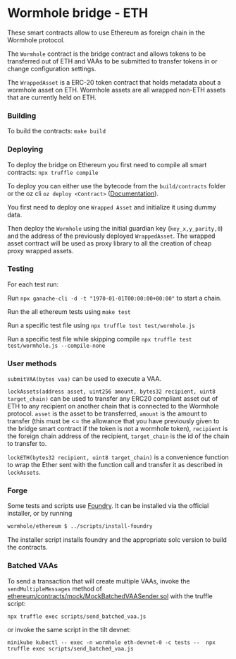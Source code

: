 # Wormhole bridge - ETH

These smart contracts allow to use Ethereum as foreign chain in the Wormhole protocol.

The `Wormhole` contract is the bridge contract and allows tokens to be transferred out of ETH and VAAs to be submitted
to transfer tokens in or change configuration settings.

The `WrappedAsset` is a ERC-20 token contract that holds metadata about a wormhole asset on ETH. Wormhole assets are all
wrapped non-ETH assets that are currently held on ETH.

### Building

To build the contracts:
`make build`

### Deploying

To deploy the bridge on Ethereum you first need to compile all smart contracts:
`npx truffle compile`

To deploy you can either use the bytecode from the `build/contracts` folder or the oz cli `oz deploy <Contract>` 
([Documentation](https://docs.openzeppelin.com/learn/deploying-and-interacting)).

You first need to deploy one `Wrapped Asset` and initialize it using dummy data.

Then deploy the `Wormhole` using the initial guardian key (`key_x,y_parity,0`) and the address of the previously deployed
`WrappedAsset`. The wrapped asset contract will be used as proxy library to all the creation of cheap proxy wrapped 
assets.

### Testing

For each test run:

Run `npx ganache-cli -d -t "1970-01-01T00:00:00+00:00"` to start a chain.

Run the all ethereum tests using `make test`

Run a specific test file using `npx truffle test test/wormhole.js`

Run a specific test file while skipping compile `npx truffle test test/wormhole.js --compile-none`

### User methods

`submitVAA(bytes vaa)` can be used to execute a VAA.

`lockAssets(address asset, uint256 amount, bytes32 recipient, uint8 target_chain)` can be used
to transfer any ERC20 compliant asset out of ETH to any recipient on another chain that is connected to the Wormhole
protocol. `asset` is the asset to be transferred, `amount` is the amount to transfer (this must be <= the allowance that
you have previously given to the bridge smart contract if the token is not a wormhole token), `recipient` is the foreign
chain address of the recipient, `target_chain` is the id of the chain to transfer to.

`lockETH(bytes32 recipient, uint8 target_chain)` is a convenience function to wrap the Ether sent with the function call
and transfer it as described in `lockAssets`.


### Forge

Some tests and scripts use [Foundry](https://getfoundry.sh/). It can be installed via the official installer, or by running

``` sh
wormhole/ethereum $ ../scripts/install-foundry
```

The installer script installs foundry and the appropriate solc version to build the contracts.

### Batched VAAs

To send a transaction that will create multiple VAAs, invoke the `sendMultipleMessages` method of [ethereum/contracts/mock/MockBatchedVAASender.sol](./contracts/mock/MockBatchedVAASender.sol) with the truffle script:

    npx truffle exec scripts/send_batched_vaa.js

or invoke the same script in the tilt devnet:

    minikube kubectl -- exec -n wormhole eth-devnet-0 -c tests --  npx truffle exec scripts/send_batched_vaa.js
